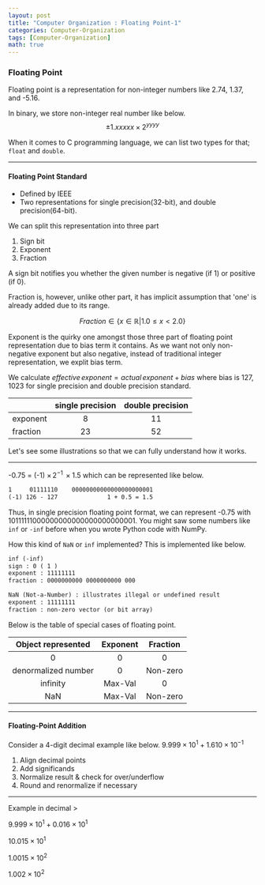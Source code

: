 ```yaml
---
layout: post
title: "Computer Organization : Floating Point-1"
categories: Computer-Organization
tags: [Computer-Organization]
math: true
---
```

### Floating Point
Floating point is a representation for non-integer numbers like 2.74, 1.37, and -5.16.

In binary, we store non-integer real number like below.
$$\pm 1.xxxxx \times 2^{yyyy}$$

When it comes to C programming language, we can list two types for that; `float` and `double`.

---

#### Floating Point Standard
- Defined by IEEE
- Two representations for single precision(32-bit), and double precision(64-bit).

We can split this representation into three part
1. Sign bit 
2. Exponent 
3. Fraction 

A sign bit notifies you whether the given number is negative (if 1) or positive (if 0).

Fraction is, however, unlike other part, it has implicit assumption that 'one' is already added due to its range.

$$Fraction \in \{x \in \mathbb{R} | 1.0 \leq x < 2.0\}$$

Exponent is the quirky one amongst those three part of floating point representation due to bias term it contains.
As we want not only non-negative exponent but also negative, instead of traditional integer representation, we explit bias term.

We calculate $effective\,exponent=actual\,exponent+bias$ where bias is 127, 1023 for single precision and double precision standard.

|        |single precision|double precision|
|--------|:--------------:|:--------------:|
|exponent|       8        |       11       |
|fraction|       23       |       52       |

Let's see some illustrations so that we can fully understand how it works.

---

-0.75 = (-1) $\times\,2^{-1}\,\times 1.5$ 
which can be represented like below.

```markdown
1     01111110    00000000000000000000001
(-1) 126 - 127              1 + 0.5 = 1.5
```

Thus, in single precision floating point format, we can represent -0.75 with 10111111000000000000000000000001.
You might saw some numbers like `inf` or `-inf` before when you wrote Python code with NumPy.

How this kind of `NaN` or `inf` implemented?
This is implemented like below.

```markdown
inf (-inf)
sign : 0 ( 1 )
exponent : 11111111
fraction : 0000000000 0000000000 000

NaN (Not-a-Number) : illustrates illegal or undefined result
exponent : 11111111
fraction : non-zero vector (or bit array)
```

Below is the table of special cases of floating point.

| Object represented |Exponent|Fraction |
|:------------------:|:------:|:-------:|
|         0          |   0    |    0    |
|denormalized number |   0    |Non-zero |
|      infinity      | Max-Val|    0    |
|        NaN         | Max-Val|Non-zero |

---

#### Floating-Point Addition
Consider a 4-digit decimal example like below.
$9.999 \times 10^1 + 1.610 \times 10^{-1}$

1. Align decimal points
2. Add significands
3. Normalize result & check for over/underflow
4. Round and renormalize if necessary 

---

Example in decimal >

$9.999 \times 10^1 + 0.016 \times 10^1$

$10.015 \times 10^1$

$1.0015 \times 10^2$

$1.002 \times 10^2$

